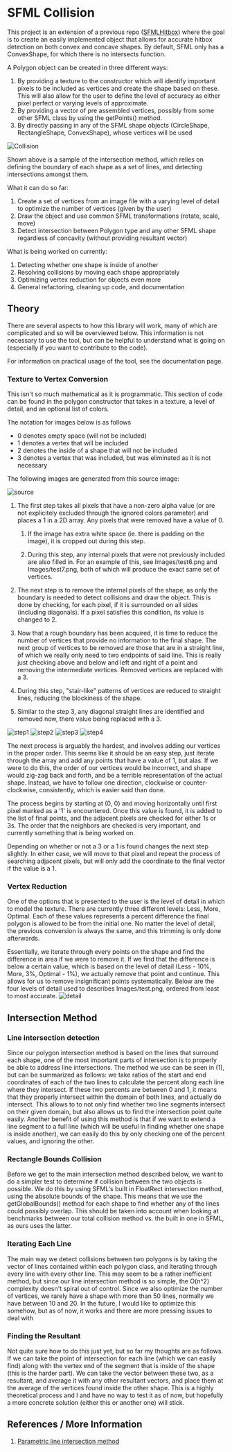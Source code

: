 # SFML Collision

This project is an extension of a previous repo ([SFMLHitbox](https://github.com/Jfeatherstone/SFMLHitbox)) where the goal is to create an easily implemented object that allows for accurate hitbox detection on both convex and concave shapes. By default, SFML only has a ConvexShape, for which there is no intersects function.


A Polygon object can be created in three different ways:

1. By providing a texture to the constructor which will identify important pixels to be included as vertices and create the shape based on these. This will also allow for the user to define the level of accuracy as either pixel perfect or varying levels of approximate.
2. By providing a vector of pre assembled vertices, possibly from some other SFML class by using the getPoints() method.
3. By directly passing in any of the SFML shape objects (CircleShape, RectangleShape, ConvexShape), whose vertices will be used

![Collision](https://raw.githubusercontent.com/Jfeatherstone/SFMLCollision/master/Images/collision_test.gif)

Shown above is a sample of the intersection method, which relies on defining the boundary of each shape as a set of lines, and detecting intersections amongst them.

What it can do so far:

1. Create a set of vertices from an image file with a varying level of detail to optimize the number of vertices (given by the user)
2. Draw the object and use common SFML transformations (rotate, scale, move)
3. Detect intersection between Polygon type and any other SFML shape regardless of concavity (without providing resultant vector)

What is being worked on currently:

1. Detecting whether one shape is inside of another
2. Resolving collisions by moving each shape appropriately
3. Optimizing vertex reduction for objects even more
4. General refactoring, cleaning up code, and documentation

## Theory

There are several aspects to how this library will work, many of which are complicated and so will be overviewed below. This information is not necessary to use the tool, but can be helpful to understand what is going on (especially if you want to contribute to the code).

For information on practical usage of the tool, see the documentation page.


### Texture to Vertex Conversion

This isn't so much mathematical as it is programmatic. This section of code can be found in the polygon constructor that takes in a texture, a level of detail, and an optional list of colors.

The notation for images below is as follows
- 0 denotes empty space (will not be included)
- 1 denotes a vertex that will be included
- 2 denotes the inside of a shape that will not be included
- 3 denotes a vertex that was included, but was eliminated as it is not necessary

The following images are generated from this source image:

![source](https://raw.githubusercontent.com/Jfeatherstone/SFMLCollision/master/Images/test.png)

1. The first step takes all pixels that have a non-zero alpha value (or are not explicitely excluded through the ignored colors parameter) and places a 1 in a 2D array. Any pixels that were removed have a value of 0. 

    1. If the image has extra white space (ie. there is padding on the image), it is cropped out during this step.

    2. During this step, any internal pixels that were not previously included are also filled in. For an example of this, see Images/test6.png and Images/test7.png, both of which will produce the exact same set of vertices.

2. The next step is to remove the internal pixels of the shape, as only the boundary is needed to detect collisions and draw the object. This is done by checking, for each pixel, if it is surrounded on all sides (including diagonals). If a pixel satisfies this condition, its value is changed to 2. 

3. Now that a rough boundary has been acquired, it is time to reduce the number of vertices that provide no information to the final shape. The next group of vertices to be removed are those that are in a straight line, of which we really only need to two endpoints of said line. This is really just checking above and below and left and right of a point and removing the intermediate vertices. Removed vertices are replaced with a 3. 

4. During this step, "stair-like" patterns of vertices are reduced to straight lines, reducing the blockiness of the shape.

5. Similar to the step 3, any diagonal straight lines are identified and removed now, there value being replaced with a 3. 

![step1](https://raw.githubusercontent.com/Jfeatherstone/SFMLCollision/master/Images/step1.jpg)
![step2](https://raw.githubusercontent.com/Jfeatherstone/SFMLCollision/master/Images/step2.jpg)
![step3](https://raw.githubusercontent.com/Jfeatherstone/SFMLCollision/master/Images/step3.jpg)
![step4](https://raw.githubusercontent.com/Jfeatherstone/SFMLCollision/master/Images/step4.jpg)

The next process is arguably the hardest, and involves adding our vertices in the proper order. This seems like it should be an easy step, just iterate through the array and add any points that have a value of 1, but alas. If we were to do this, the order of our vertices would be incorrect, and shape would zig-zag back and forth, and be a terrible representation of the actual shape. Instead, we have to follow one direction, clockwise or counter-clockwise, consistently, which is easier said than done.

The process begins by starting at (0, 0) and moving horizontally until first pixel marked as a '1' is encountered. Once this value is found, it is added to the list of final points, and the adjacent pixels are checked for either 1s or 3s. The order that the neighbors are checked is very important, and currently something that is being worked on.

Depending on whether or not a 3 or a 1 is found changes the next step slightly. In either case, we will move to that pixel and repeat the process of searching adjacent pixels, but will only add the coordinate to the final vector if the value is a 1.

### Vertex Reduction

One of the options that is presented to the user is the level of detail in which to model the texture. There are currently three different levels: Less, More, Optimal. Each of these values represents a percent difference the final polygon is allowed to be from the initial one. No matter the level of detail, the previous conversion is always the same, and this trimming is only done afterwards.

Essentially, we iterate through every points on the shape and find the difference in area if we were to remove it. If we find that the difference is below a certain value, which is based on the level of detail (Less - 10%, More, 3%, Optimal - 1%), we actually remove that point and continue. This allows for us to remove insignificant points systematically. Below are the four levels of detail used to describes Images/test.png, ordered from least to most accurate.
![detail](https://raw.githubusercontent.com/Jfeatherstone/SFMLCollision/master/Images/vertex_comparison.jpg)

## Intersection Method

### Line intersection detection

Since our polygon intersection method is based on the lines that surround each shape, one of the most important parts of intersection is to properly be able to address line intersections. The method we use can be seen in (1), but can be summarized as follows: we take ratios of the start and end coordinates of each of the two lines to calculate the percent along each line where they intersect. If these two percents are between 0 and 1, it means that they properly intersect within the domain of both lines, and actually do intersect. This allows to to not only find whether two line segments intersect on their given domain, but also allows us to find the intersection point quite easily. Another benefit of using this method is that if we want to extend a line segment to a full line (which will be useful in finding whether one shape is inside another), we can easily do this by only checking one of the percent values, and ignoring the other.

### Rectangle Bounds Collision

Before we get to the main intersection method described below, we want to do a simpler test to determine if collision between the two objects is possible. We do this by using SFML's built in FloatRect intersection method, using the absolute bounds of the shape. This means that we use the getGlobalBounds() method for each shape to find whether any of the lines could possibly overlap. This should be taken into account when looking at benchmarks between our total collision method vs. the built in one in SFML, as ours uses the latter.

### Iterating Each Line

The main way we detect collisions between two polygons is by taking the vector of lines contained within each polygon class, and iterating through every line with every other line. This may seem to be a rather inefficient method, but since our line intersection method is so simple, the O(n^2) complexity doesn't spiral out of control. Since we also optimize the number of vertices, we rarely have a shape with more than 50 lines, normally we have between 10 and 20.
In the future, I would like to optimize this somehow, but as of now, it works and there are more pressing issues to deal with

### Finding the Resultant

Not quite sure how to do this just yet, but so far my thoughts are as follows. If we can take the point of intersection for each line (which we can easily find) along with the vertex end of the segment that is inside of the shape (this is the harder part). We can take the vector between these two, as a resultant, and average it with any other resultant vectors, and place them at the average of the vertices found inside the other shape. This is a highly theoretical process and I and have no way to test it as of now, but hopefully a more concrete solution (either this or another one) will stick.

## References / More Information

1. [Parametric line intersection method](http://ahinson.com/algorithms_general/Sections/Geometry/ParametricLineIntersection.pdf)